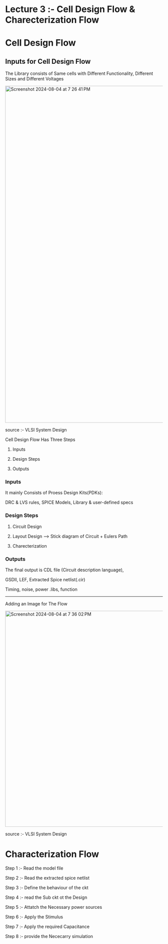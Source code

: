# Lecture 3 :- Cell Design Flow & Charecterization Flow

# Cell Design Flow

## Inputs for Cell Design Flow

The Library consists of Same cells with Different Functionality, Different Sizes and Different Voltages

<img width="1073" alt="Screenshot 2024-08-04 at 7 26 41 PM" src="https://github.com/user-attachments/assets/a318c1fe-121b-4c72-a402-c44a519464b1">

source :- VLSI System Design

Cell Design Flow Has Three Steps

1. Inputs

2. Design Steps

3. Outputs

### Inputs

It mainly Consists of Proess Design Kits(PDKs):

DRC & LVS rules, SPICE Models, Library & user-defined specs


### Design Steps

1. Circuit Design 

2. Layout Design --> Stick diagram of Circuit + Eulers Path

3. Charecterization



### Outputs

The final output is CDL file (Circuit description language),

GSDII, LEF, Extracted Spice netlist(.cir)

Timing, noise, power .libs, function

****



Adding an Image for The Flow

<img width="688" alt="Screenshot 2024-08-04 at 7 36 02 PM" src="https://github.com/user-attachments/assets/e6e9caba-695d-452c-ba3d-a41547f1789e">

source :- VLSI System Design



# Characterization Flow

Step 1 :- Read the model file

Step 2 :- Read the extracted spice netlist

Step 3 :- Define the behaviour of the ckt

Step 4 :- read the Sub ckt ot the Design

Step 5 :- Attatch the Necessary power sources

Step 6 :- Apply the Stimulus

Step 7 :- Apply the required Capacitance

Step 8 :- provide the Nececarry simulation


